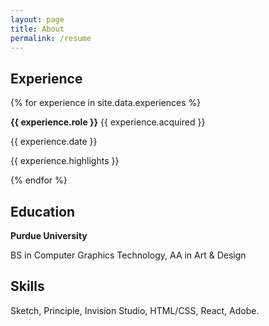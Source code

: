 ```yaml
---
layout: page
title: About
permalink: /resume
---
```


<h2>Experience</h2>
{% for experience in site.data.experiences %}
  <p class="title"><strong>{{ experience.role }}</strong> {{ experience.acquired }}</p>
  <p>{{ experience.date }}</p>
  <p>{{ experience.highlights }}</p>
{% endfor %}

<h2>Education</h2>
<p class="title"><strong>Purdue University</strong></p>
<p>BS in Computer Graphics Technology, AA in Art & Design</p>

<h2>Skills</h2>
<p>Sketch, Principle, Invision Studio, HTML/CSS, React, Adobe.</p>
